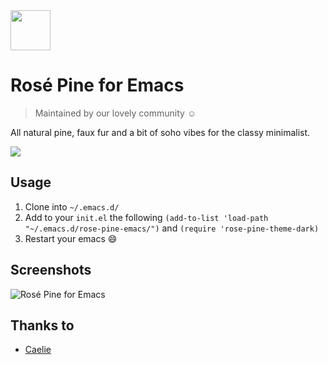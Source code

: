 <img src="https://github.com/rose-pine/rose-pine-theme/raw/main/assets/icon.png" width="64" />

# Rosé Pine for Emacs

> Maintained by our lovely community ☺️

All natural pine, faux fur and a bit of soho vibes for the classy minimalist.

[![](https://img.shields.io/badge/Rosé%20Pine%20Theme-191724)](https://github.com/rose-pine/rose-pine-theme)

## Usage

1. Clone into `~/.emacs.d/`
2. Add to your `init.el` the following
`(add-to-list 'load-path "~/.emacs.d/rose-pine-emacs/")`
and
`(require 'rose-pine-theme-dark)`
3. Restart your emacs :smile:

## Screenshots

![Rosé Pine for Emacs](https://i.imgur.com/JBkPnHi.png)

## Thanks to

- [Caelie](https://github.com/Caelie)
